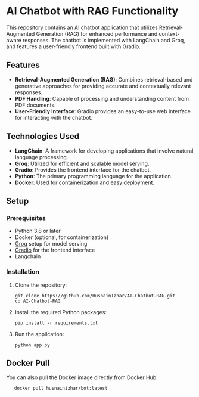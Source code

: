 # AI Chatbot with RAG Functionality

This repository contains an AI chatbot application that utilizes Retrieval-Augmented Generation (RAG) for enhanced performance and context-aware responses. The chatbot is implemented with LangChain and Groq, and features a user-friendly frontend built with Gradio.

## Features

- **Retrieval-Augmented Generation (RAG)**: Combines retrieval-based and generative approaches for providing accurate and contextually relevant responses.
- **PDF Handling**: Capable of processing and understanding content from PDF documents.
- **User-Friendly Interface**: Gradio provides an easy-to-use web interface for interacting with the chatbot.

## Technologies Used

- **LangChain**: A framework for developing applications that involve natural language processing.
- **Groq**: Utilized for efficient and scalable model serving.
- **Gradio**: Provides the frontend interface for the chatbot.
- **Python**: The primary programming language for the application.
- **Docker**: Used for containerization and easy deployment.

## Setup

### Prerequisites

- Python 3.8 or later
- Docker (optional, for containerization)
- [Groq](https://www.groq.com/) setup for model serving
- [Gradio](https://gradio.app/) for the frontend interface
- Langchain

### Installation

1. Clone the repository:

   ```
   git clone https://github.com/HusnainIzhar/AI-Chatbot-RAG.git
   cd AI-Chatbot-RAG
2. Install the required Python packages:

    ```
    pip install -r requirements.txt

3. Run the application:

    ```
   python app.py
    
## Docker Pull

You can also pull the Docker image directly from Docker Hub:

 ```
    docker pull husnainizhar/bot:latest


   
